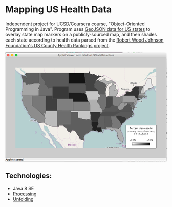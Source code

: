 # Mapping US Health Data

Independent project for UCSD/Coursera course, "Object-Oriented Programming in Java". Program uses [GeoJSON data for US states](http://eric.clst.org/Stuff/USGeoJSON) to overlay state map markers on a publicly-sourced map, and then shades each state according to health data parsed from the [Robert Wood Johnson Foundation's US County Health Rankings project](http://www.countyhealthrankings.org/).
<p align="center">
  <img src="OutputImage.png?raw=true" alt="Sample Image"/>
</p>

## Technologies:

* Java 8 SE
* [Processing](https://processing.org/)
* [Unfolding](http://unfoldingmaps.org/)